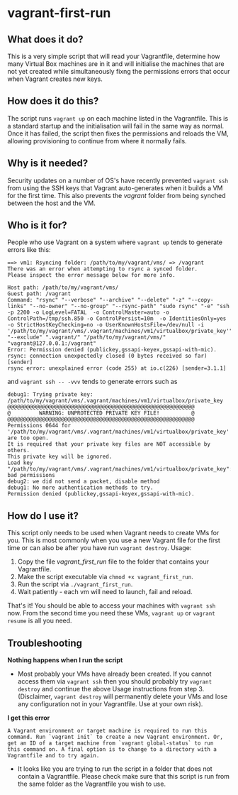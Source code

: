 # vagrant-first-run

## What does it do?
This is a very simple script that will read your Vagrantfile, determine how many Virtual Box machines are in it and will initialise the machines that are not yet created while simultaneously fixng the permissions errors that occur when Vagrant creates new keys.

## How does it do this?
The script runs `vagrant up` on each machine listed in the Vagrantfile. This is a standard startup and the initialisation will fail in the same way as normal. Once it has failed, the script then fixes the permissions and reloads the VM, allowing provisioning to continue from where it normally fails.

## Why is it needed?
Security updates on a number of OS's have recently prevented `vagrant ssh` from using the SSH keys that Vagrant auto-generates when it builds a VM for the first time. This also prevents the *vagrant* folder from being synched between the host and the VM.

## Who is it for?
People who use Vagrant on a system where `vagrant up` tends to generate errors like this:

```
==> vm1: Rsyncing folder: /path/to/my/vagrant/vms/ => /vagrant
There was an error when attempting to rsync a synced folder.
Please inspect the error message below for more info.

Host path: /path/to/my/vagrant/vms/
Guest path: /vagrant
Command: "rsync" "--verbose" "--archive" "--delete" "-z" "--copy-links" "--no-owner" "--no-group" "--rsync-path" "sudo rsync" "-e" "ssh -p 2200 -o LogLevel=FATAL  -o ControlMaster=auto -o ControlPath=/tmp/ssh.850 -o ControlPersist=10m  -o IdentitiesOnly=yes -o StrictHostKeyChecking=no -o UserKnownHostsFile=/dev/null -i '/path/to/my/vagrant/vms/.vagrant/machines/vm1/virtualbox/private_key'" "--exclude" ".vagrant/" "/path/to/my/vagrant/vms/" "vagrant@127.0.0.1:/vagrant"
Error: Permission denied (publickey,gssapi-keyex,gssapi-with-mic).
rsync: connection unexpectedly closed (0 bytes received so far) [sender]
rsync error: unexplained error (code 255) at io.c(226) [sender=3.1.1]
```

and `vagrant ssh -- -vvv` tends to generate errors such as

```
debug1: Trying private key: /path/to/my/vagrant/vms/.vagrant/machines/vm1/virtualbox/private_key
@@@@@@@@@@@@@@@@@@@@@@@@@@@@@@@@@@@@@@@@@@@@@@@@@@@@@@@@@@@
@         WARNING: UNPROTECTED PRIVATE KEY FILE!          @
@@@@@@@@@@@@@@@@@@@@@@@@@@@@@@@@@@@@@@@@@@@@@@@@@@@@@@@@@@@
Permissions 0644 for '/path/to/my/vagrant/vms/.vagrant/machines/vm1/virtualbox/private_key' are too open.
It is required that your private key files are NOT accessible by others.
This private key will be ignored.
Load key "/path/to/my/vagrant/vms/.vagrant/machines/vm1/virtualbox/private_key": bad permissions
debug2: we did not send a packet, disable method
debug1: No more authentication methods to try.
Permission denied (publickey,gssapi-keyex,gssapi-with-mic).
```

## How do I use it?
This script only needs to be used when Vagrant needs to create VMs for you. This is most commonly when you use a new Vagrant file for the first time or can also be after you have run `vagrant destroy`.
Usage:
1. Copy the file *vagrant_first_run* file to the folder that contains your Vagrantfile.
2. Make the script executable via `chmod +x vagrant_first_run`.
3. Run the script via `./vagrant_first_run`.
4. Wait patiently - each vm will need to launch, fail and reload.

That's it! You should be able to access your machines with `vagrant ssh` now. From the second time you need these VMs, `vagrant up` or `vagrant resume` is all you need.

## Troubleshooting
**Nothing happens when I run the script**
 - Most probably your VMs have already been created. If you cannot access them via `vagrant ssh` then you should probably try `vagrant destroy` and continue the above Usage instructions from step 3. (Disclaimer, `vagrant destroy` will permanently delete your VMs and lose any configuration not in your Vagrantfile. Use at your own risk).
 
**I get this error**
```
A Vagrant environment or target machine is required to run this
command. Run `vagrant init` to create a new Vagrant environment. Or,
get an ID of a target machine from `vagrant global-status` to run
this command on. A final option is to change to a directory with a
Vagrantfile and to try again.
```
 - It looks like you are trying to run the script in a folder that does not contain a Vagrantfile. Please check make sure that this script is run from the same folder as the Vagrantfile you wish to use.
